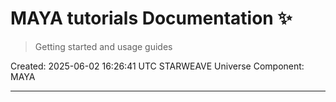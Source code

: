 # MAYA tutorials Documentation ✨

> Getting started and usage guides

Created: 2025-06-02 16:26:41 UTC
STARWEAVE Universe Component: MAYA

---

